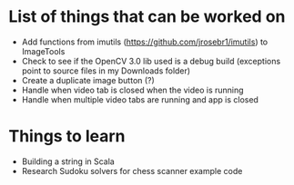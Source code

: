 # List of things that can be worked on
* Add functions from imutils (https://github.com/jrosebr1/imutils) to ImageTools
* Check to see if the OpenCV 3.0 lib used is a debug build (exceptions point to source files in my Downloads folder)
* Create a duplicate image button (?)
* Handle when video tab is closed when the video is running
* Handle when multiple video tabs are running and app is closed

# Things to learn
* Building a string in Scala
* Research Sudoku solvers for chess scanner example code